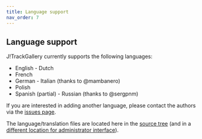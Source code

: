 ```yaml
---
title: Language support
nav_order: 7
---
```

## Language support

J!TrackGallery currently supports the following languages:
   - English
	- Dutch
   - French
   - German
	- Italian (thanks to @mambanero)
   - Polish
   - Spanish (partial)
	- Russian (thanks to @sergpnm)

If you are interested in adding another language, please contact the authors via the [issues page](https://github.com/mastervanleeuwen/J-TrackGallery/issues).

The language/translation files are located here in the [source tree](https://github.com/mastervanleeuwen/J-TrackGallery/tree/master/components/com_jtg/language) 
(and in a [different location for administrator interface](https://github.com/mastervanleeuwen/J-TrackGallery/tree/master/administrator/components/com_jtg/language)).
